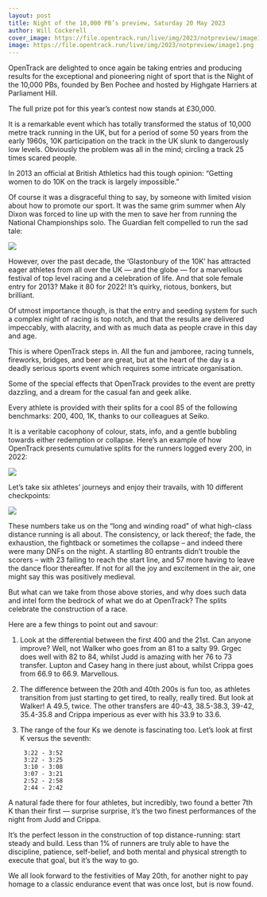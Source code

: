 ```yaml
---
layout: post
title: Night of the 10,000 PB’s preview, Saturday 20 May 2023
author: Will Cockerell
cover_image: https://file.opentrack.run/live/img/2023/notpreview/image1.png
image: https://file.opentrack.run/live/img/2023/notpreview/image1.png
---
```


OpenTrack are delighted to once again be taking entries and producing results for the exceptional and pioneering night of sport that is the Night of the 10,000 PBs, founded by Ben Pochee and hosted by Highgate Harriers at Parliament Hill.

The full prize pot for this year’s contest now stands at £30,000.

It is a remarkable event which has totally transformed the status of 10,000 metre track running in the UK, but for a period of some 50 years from the early 1960s, 10K participation on the track in the UK slunk to dangerously low levels. Obviously the problem was all in the mind; circling a track 25 times scared people.

In 2013 an official at British Athletics had this tough opinion: “Getting women to do 10K on the track is largely impossible.”

Of course it was a disgraceful thing to say, by someone with limited vision about how to promote our sport. It was the same grim summer when Aly Dixon was forced to line up with the men to save her from running the National Championships solo. The Guardian felt compelled to run the sad tale:

<div class="row">
	<img src="https://file.opentrack.run/live/img/2023/notpreview/image3.png" 
	style="display:block;max-width:100%;margin-left: auto;margin-right: auto"
	class="screen">
</div>

However, over the past decade, the ‘Glastonbury of the 10K’ has attracted eager athletes from all over the UK — and the globe — for a marvellous festival of top level racing and a celebration of life. And that sole female entry for 2013? Make it 80 for 2022! It’s quirky, riotous, bonkers, but brilliant.

Of utmost importance though, is that the entry and seeding system for such a complex night of racing is top notch, and that the results are delivered impeccably, with alacrity, and with as much data as people crave in this day and age.

This is where OpenTrack steps in. All the fun and jamboree, racing tunnels, fireworks, bridges, and beer are great, but at the heart of the day is a deadly serious sports event which requires some intricate organisation.

Some of the special effects that OpenTrack provides to the event are pretty dazzling, and a dream for the casual fan and geek alike.

Every athlete is provided with their splits for a cool 85 of the following benchmarks: 200, 400, 1K, thanks to our colleagues at Seiko.

It is a veritable cacophony of colour, stats, info, and a gentle bubbling towards either redemption or collapse. Here’s an example of how OpenTrack presents cumulative splits for the runners logged every 200, in 2022:

<div class="row">
	<img src="https://file.opentrack.run/live/img/2023/notpreview/image2.png" 
	style="display:block;max-width:100%;margin-left: auto;margin-right: auto"
	class="screen">
</div>

Let’s take six athletes’ journeys and enjoy their travails, with 10 different checkpoints:

<div class="row">
	<img src="https://file.opentrack.run/live/img/2023/notpreview/image4.png" 
	style="display:block;max-width:100%;margin-left: auto;margin-right: auto"
	class="screen">
</div>

These numbers take us on the “long and winding road” of what high-class distance running is all about. The consistency, or lack thereof; the fade, the exhaustion, the fightback or sometimes the collapse – and indeed there were many DNFs on the night. A startling 80 entrants didn’t trouble the scorers – with 23 failing to reach the start line, and 57 more having to leave the dance floor thereafter. If not for all the joy and excitement in the air, one might say this was positively medieval.

But what can we take from those above stories, and why does such data and intel form the bedrock of what we do at OpenTrack? The splits celebrate the construction of a race.

Here are a few things to point out and savour:

1. Look at the differential between the first 400 and the 21st. Can anyone improve? Well, not Walker who goes from an 81 to a salty 99. Grgec does well with 82 to 84, whilst Judd is amazing with her 76 to 73 transfer. Lupton and Casey hang in there just about, whilst Crippa goes from 66.9 to 66.9. Marvellous.

2. The difference between the 20th and 40th 200s is fun too, as athletes transition from just starting to get tired, to really, really tired. But look at Walker! A 49.5, twice. The other transfers are 40-43, 38.5-38.3, 39-42, 35.4-35.8 and Crippa imperious as ever with his 33.9 to 33.6.

3. The range of the four Ks we denote is fascinating too. Let’s look at first K versus the seventh:
  
        3:22 - 3:52
        3:22 - 3:25
        3:10 - 3:08
        3:07 - 3:21
        2:52 - 2:58
        2:44 - 2:42

A natural fade there for four athletes, but incredibly, two found a better 7th K than their first — surprise surprise, it’s the two finest performances of the night from Judd and Crippa.

It’s the perfect lesson in the construction of top distance-running:  start steady and build.  Less than 1% of runners are truly able to have the discipline, patience, self-belief, and both mental and physical strength to execute that goal, but it’s the way to go.

We all look forward to the festivities of May 20th, for another night to pay homage to a classic endurance event that was once lost, but is now found.


